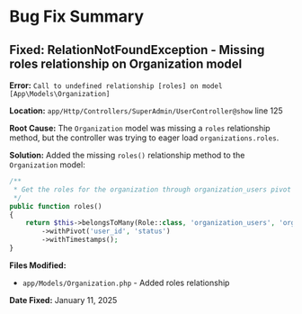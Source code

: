 # Bug Fix Summary

## Fixed: RelationNotFoundException - Missing roles relationship on Organization model

**Error:** `Call to undefined relationship [roles] on model [App\Models\Organization]`

**Location:** `app/Http/Controllers/SuperAdmin/UserController@show` line 125

**Root Cause:** The `Organization` model was missing a `roles` relationship method, but the controller was trying to eager load `organizations.roles`.

**Solution:** Added the missing `roles()` relationship method to the `Organization` model:

```php
/**
 * Get the roles for the organization through organization_users pivot table.
 */
public function roles()
{
    return $this->belongsToMany(Role::class, 'organization_users', 'organization_id', 'role_id')
        ->withPivot('user_id', 'status')
        ->withTimestamps();
}
```

**Files Modified:**
- `app/Models/Organization.php` - Added roles relationship

**Date Fixed:** January 11, 2025

